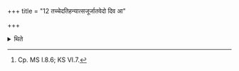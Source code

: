 +++
title = "12 तच्चेदतिहन्यात्सजूर्जातवेदो दिव आ"

+++

<details><summary>थिते</summary>

12. If he (Rudra) may kill even after this, he should offer (the Agnihotra-libation) in the evening and in the morning by means of ghee with sajūr jātavedo diva ā pr̥thivyā asya haviṣo ghr̥tasya vīhi svāhā.[^1]   


[^1]: Cp. MS I.8.6; KS VI.7.
</details>
